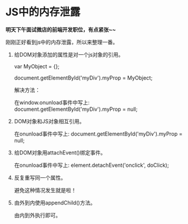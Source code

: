 # JS中的内存泄露 #

**明天下午面试微店的前端开发职位，有点紧张~~**

刚刚正好看到js中的内存泄露，所以来整理一番。

1. 给DOM对象添加的属性是对一个js对象的引用。
	
	var MyObject = {}; 
	
	document.getElementById('myDiv').myProp = MyObject; 

	解决方法： 

	在window.onunload事件中写上: document.getElementById('myDiv').myProp = null; 
2. DOM对象和JS对象相互引用。

	在onunload事件中写上: document.getElementById('myDiv').myProp = null; 

3. 给DOM对象用attachEvent()绑定事件。

	在onunload事件中写上: element.detachEvent('onclick', doClick); 


4. 反复重写同一个属性。

	避免这种情况发生就是啦！

5. 由外到内使用appendChild()方法。

	由内到外执行即可。